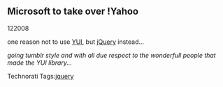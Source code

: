 <article><h1>Microsoft to take over !Yahoo</h1><time><span class="day">1</span><span class="month">2</span><span class="year">2008</span></time><p>one reason not to use <a href="http://developer.yahoo.com/yui/">YUI</a>, but <a href="http://jquery.com/">jQuery</a> instead...</p><p><em>going tumblr style and with all due respect to the wonderfull people that made the YUI library...</em></p><!-- Technorati Tags Start --><p>Technorati Tags:<a href="http://technorati.com/tag/jquery" rel="tag">jquery</a></p><!-- Technorati Tags End --></article>